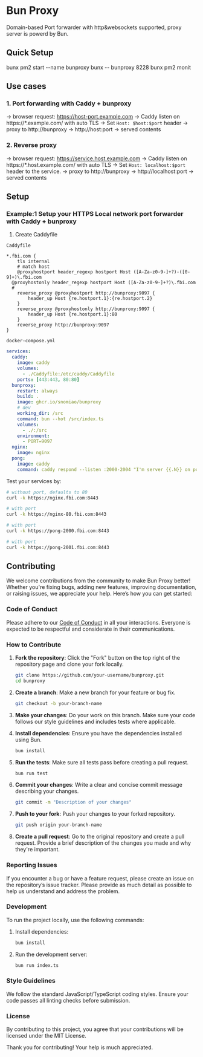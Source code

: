 # Bun Proxy

Domain-based Port forwarder with http&websockets supported, proxy server is powerd by Bun.

## Quick Setup

bunx pm2 start --name bunproxy bunx -- bunproxy 8228
bunx pm2 monit

## Use cases

### 1. Port forwarding with Caddy + bunproxy

-> browser request: https://host-port.example.com
-> Caddy listen on https://*.example.com/ with auto TLS
-> Set `Host: $host:$port` header
-> proxy to http://bunproxy
-> http://host:port
-> served contents

### 2. Reverse proxy

-> browser request: https://service.host.example.com
-> Caddy listen on https://*.host.example.com/ with auto TLS
-> Set `Host: localhost:$port` header to the service.
-> proxy to http://bunproxy
-> http://localhost:port
-> served contents

## Setup

### Example:1 Setup your HTTPS Local network port forwarder with Caddy + bunproxy

1. Create Caddyfile

`Caddyfile`

```caddy
*.fbi.com {
	tls internal
	# match host
	@proxyhostport header_regexp hostport Host ([A-Za-z0-9-]+?)-([0-9]+)\.fbi.com
  @proxyhostonly header_regexp hostport Host ([A-Za-z0-9-]+?)\.fbi.com
  #
	reverse_proxy @proxyhostport http://bunproxy:9097 {
		header_up Host {re.hostport.1}:{re.hostport.2}
	}
	reverse_proxy @proxyhostonly http://bunproxy:9097 {
		header_up Host {re.hostport.1}:80
	}
	reverse_proxy http://bunproxy:9097
}
```

`docker-compose.yml`

```yml
services:
  caddy:
    image: caddy
    volumes:
      - ./Caddyfile:/etc/caddy/Caddyfile
    ports: [443:443, 80:80]
  bunproxy:
    restart: always
    build: .
    image: ghcr.io/snomiao/bunproxy
    # dev
    working_dir: /src
    command: bun --hot /src/index.ts
    volumes:
      - ./:/src
    environment:
      - PORT=9097
  nginx:
    image: nginx
  pong:
    image: caddy
    command: caddy respond --listen :2000-2004 "I'm server {{.N}} on port {{.Port}}"
```

Test your services by:

```bash
# without port, defaults to 80
curl -k https://nginx.fbi.com:8443

# with port
curl -k https://nginx-80.fbi.com:8443

# with port
curl -k https://pong-2000.fbi.com:8443

# with port
curl -k https://pong-2001.fbi.com:8443
```

## Contributing

We welcome contributions from the community to make Bun Proxy better! Whether you're fixing bugs, adding new features, improving documentation, or raising issues, we appreciate your help. Here’s how you can get started:

### Code of Conduct

Please adhere to our [Code of Conduct](CODE_OF_CONDUCT.md) in all your interactions. Everyone is expected to be respectful and considerate in their communications.

### How to Contribute

1. **Fork the repository**: Click the "Fork" button on the top right of the repository page and clone your fork locally.
    ```bash
    git clone https://github.com/your-username/bunproxy.git
    cd bunproxy
    ```

2. **Create a branch**: Make a new branch for your feature or bug fix.
    ```bash
    git checkout -b your-branch-name
    ```

3. **Make your changes**: Do your work on this branch. Make sure your code follows our style guidelines and includes tests where applicable.

4. **Install dependencies**: Ensure you have the dependencies installed using Bun.
    ```bash
    bun install
    ```

5. **Run the tests**: Make sure all tests pass before creating a pull request.
    ```bash
    bun run test
    ```

6. **Commit your changes**: Write a clear and concise commit message describing your changes.
    ```bash
    git commit -m "Description of your changes"
    ```

7. **Push to your fork**: Push your changes to your forked repository.
    ```bash
    git push origin your-branch-name
    ```

8. **Create a pull request**: Go to the original repository and create a pull request. Provide a brief description of the changes you made and why they're important.

### Reporting Issues

If you encounter a bug or have a feature request, please create an issue on the repository’s issue tracker. Please provide as much detail as possible to help us understand and address the problem.

### Development

To run the project locally, use the following commands:

1. Install dependencies:
    ```bash
    bun install
    ```

2. Run the development server:
    ```bash
    bun run index.ts
    ```

### Style Guidelines

We follow the standard JavaScript/TypeScript coding styles. Ensure your code passes all linting checks before submission.

### License

By contributing to this project, you agree that your contributions will be licensed under the MIT License.

Thank you for contributing! Your help is much appreciated.